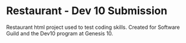 # Restaurant - Dev 10 Submission
Restaurant html project used to test coding skills. Created for Software Guild and the Dev10 program at Genesis 10. 
